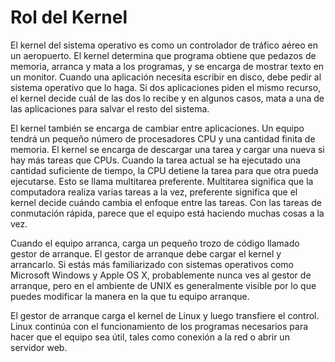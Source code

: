 # Rol del Kernel

El kernel del sistema operativo es como un controlador de tráfico aéreo en un aeropuerto. El kernel determina que programa obtiene que pedazos de memoria, arranca y mata a los programas, y se encarga de mostrar texto en un monitor. Cuando una aplicación necesita escribir en disco, debe pedir al sistema operativo que lo haga. Si dos aplicaciones piden el mismo recurso, el kernel decide cuál de las dos lo recibe y en algunos casos, mata a una de las aplicaciones para salvar el resto del sistema.

El kernel también se encarga de cambiar entre aplicaciones. Un equipo tendrá un pequeño número de procesadores CPU y una cantidad finita de memoria. El kernel se encarga de descargar una tarea y cargar una nueva si hay más tareas que CPUs. Cuando la tarea actual se ha ejecutado una cantidad suficiente de tiempo, la CPU detiene la tarea para que otra pueda ejecutarse. Esto se llama multitarea preferente. Multitarea significa que la computadora realiza varias tareas a la vez, preferente significa que el kernel decide cuándo cambia el enfoque entre las tareas. Con las tareas de conmutación rápida, parece que el equipo está haciendo muchas cosas a la vez.

Cuando el equipo arranca, carga un pequeño trozo de código llamado gestor de arranque. El gestor de arranque debe cargar el kernel y arrancarlo. Si estás más familiarizado con sistemas operativos como Microsoft Windows y Apple OS X, probablemente nunca ves al gestor de arranque, pero en el ambiente de UNIX es generalmente visible por lo que puedes modificar la manera en la que tu equipo arranque.

El gestor de arranque carga el kernel de Linux y luego transfiere el control. Linux continúa con el funcionamiento de los programas necesarios para hacer que el equipo sea útil, tales como conexión a la red o abrir un servidor web.
